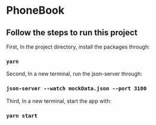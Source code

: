 # PhoneBook


## Follow the steps to run this project

First, In the project directory, install the packages through:

### `yarn`

Second, In a new terminal, run the json-server through:

### `json-server --watch mockData.json --port 3100`

Third, In a new terminal, start the app with:

### `yarn start`